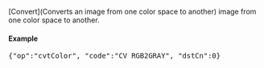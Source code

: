 [Convert](Converts an image from one color space to another) image from one color space to another.

#### Example
<pre>{"op":"cvtColor", "code":"CV_RGB2GRAY", "dstCn":0}</pre>